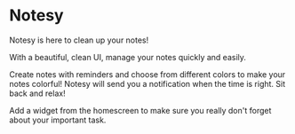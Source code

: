 # Notesy


Notesy is here to clean up your notes!

With a beautiful, clean UI, manage your notes quickly and easily.

Create notes with reminders and choose from different colors to make your notes colorful! Notesy will send you a notification when the time is right. Sit back and relax!

Add a widget from the homescreen to make sure you really don't forget about your important task.
